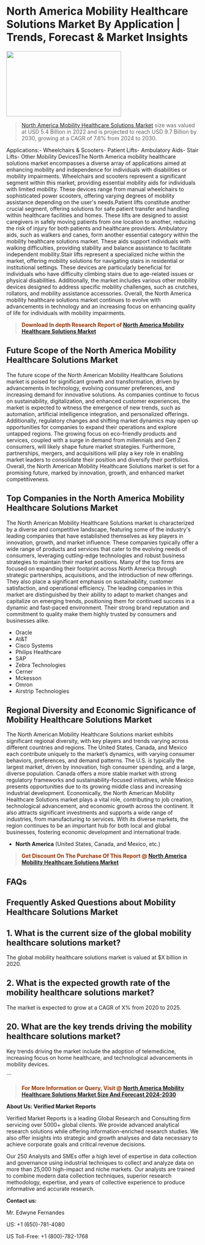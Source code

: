 <p><h1>North America Mobility Healthcare Solutions Market By Application | Trends, Forecast & Market Insights</h1><p><img class="aligncenter size-medium wp-image-105565" src="https://ffe5etoiles.com/wp-content/uploads/2025/01/MST7-300x171.png" alt="" width="300" height="171" /></p><blockquote><p><a href="https://www.verifiedmarketreports.com/download-sample/?rid=571129&utm_source=Github-NA&utm_medium=358" target="_blank">North America Mobility Healthcare Solutions Market</a> size was valued at USD 5.4 Billion in 2022 and is projected to reach USD 9.7 Billion by 2030, growing at a CAGR of 7.8% from 2024 to 2030.</p></blockquote>Applications:- Wheelchairs & Scooters- Patient Lifts- Ambulatory Aids- Stair Lifts- Other Mobility DevicesThe North America mobility healthcare solutions market encompasses a diverse array of applications aimed at enhancing mobility and independence for individuals with disabilities or mobility impairments. Wheelchairs and scooters represent a significant segment within this market, providing essential mobility aids for individuals with limited mobility. These devices range from manual wheelchairs to sophisticated power scooters, offering varying degrees of mobility assistance depending on the user's needs.Patient lifts constitute another crucial segment, offering solutions for safe patient transfer and handling within healthcare facilities and homes. These lifts are designed to assist caregivers in safely moving patients from one location to another, reducing the risk of injury for both patients and healthcare providers. Ambulatory aids, such as walkers and canes, form another essential category within the mobility healthcare solutions market. These aids support individuals with walking difficulties, providing stability and balance assistance to facilitate independent mobility.Stair lifts represent a specialized niche within the market, offering mobility solutions for navigating stairs in residential or institutional settings. These devices are particularly beneficial for individuals who have difficulty climbing stairs due to age-related issues or physical disabilities. Additionally, the market includes various other mobility devices designed to address specific mobility challenges, such as crutches, rollators, and mobility assistance accessories. Overall, the North America mobility healthcare solutions market continues to evolve with advancements in technology and an increasing focus on enhancing quality of life for individuals with mobility impairments.</p><blockquote><p><span style="color: #993300;"><strong>Download In depth Research Report of <a href="https://www.verifiedmarketreports.com/download-sample/?rid=571129&utm_source=Github-NA&utm_medium=358">North America Mobility Healthcare Solutions Market</a></strong></span></p></blockquote><h2>Future Scope of the North America Mobility Healthcare Solutions Market</h2><p>The future scope of the North American Mobility Healthcare Solutions market is poised for significant growth and transformation, driven by advancements in technology, evolving consumer preferences, and increasing demand for innovative solutions. As companies continue to focus on sustainability, digitalization, and enhanced customer experiences, the market is expected to witness the emergence of new trends, such as automation, artificial intelligence integration, and personalized offerings. Additionally, regulatory changes and shifting market dynamics may open up opportunities for companies to expand their operations and explore untapped regions. The growing focus on eco-friendly products and services, coupled with a surge in demand from millennials and Gen Z consumers, will likely shape future market strategies. Furthermore, partnerships, mergers, and acquisitions will play a key role in enabling market leaders to consolidate their position and diversify their portfolios. Overall, the North American Mobility Healthcare Solutions market is set for a promising future, marked by innovation, growth, and enhanced market competitiveness.</p><h2>Top Companies in the North America Mobility Healthcare Solutions Market</h2><p>The North American Mobility Healthcare Solutions market is characterized by a diverse and competitive landscape, featuring some of the industry's leading companies that have established themselves as key players in innovation, growth, and market influence. These companies typically offer a wide range of products and services that cater to the evolving needs of consumers, leveraging cutting-edge technologies and robust business strategies to maintain their market positions. Many of the top firms are focused on expanding their footprint across North America through strategic partnerships, acquisitions, and the introduction of new offerings. They also place a significant emphasis on sustainability, customer satisfaction, and operational efficiency. The leading companies in this market are distinguished by their ability to adapt to market changes and capitalize on emerging trends, positioning them for continued success in a dynamic and fast-paced environment. Their strong brand reputation and commitment to quality make them highly trusted by consumers and businesses alike.</p><p><ul><li>Oracle </li><li> At&T </li><li> Cisco Systems </li><li> Philips Healthcare </li><li> SAP </li><li> Zebra Technologies </li><li> Cerner </li><li> Mckesson </li><li> Omron </li><li> Airstrip Technologies</li></ul></p><h2>Regional Diversity and Economic Significance of Mobility Healthcare Solutions Market</h2><p>The North American Mobility Healthcare Solutions market exhibits significant regional diversity, with key players and trends varying across different countries and regions. The United States, Canada, and Mexico each contribute uniquely to the market’s dynamics, with varying consumer behaviors, preferences, and demand patterns. The U.S. is typically the largest market, driven by innovation, high consumer spending, and a large, diverse population. Canada offers a more stable market with strong regulatory frameworks and sustainability-focused initiatives, while Mexico presents opportunities due to its growing middle class and increasing industrial development. Economically, the North American Mobility Healthcare Solutions market plays a vital role, contributing to job creation, technological advancement, and economic growth across the continent. It also attracts significant investments and supports a wide range of industries, from manufacturing to services. With its diverse markets, the region continues to be an important hub for both local and global businesses, fostering economic development and international trade.</p><ul> <li><strong>North America</strong> (United States, Canada, and Mexico, etc.)</li></ul><blockquote><p><span style="color: #993300;"><strong>Get Discount On The Purchase Of This Report @ <a href="https://www.verifiedmarketreports.com/ask-for-discount/?rid=571129&utm_source=Github-NA&utm_medium=358">North America Mobility Healthcare Solutions Market</a></strong></span></p></blockquote><h2>FAQs</h2><p> <h2>Frequently Asked Questions about Mobility Healthcare Solutions Market</h1> <h2>1. What is the current size of the global mobility healthcare solutions market?</div><div></h2> <p>The global mobility healthcare solutions market is valued at $X billion in 2020.</p> <h2>2. What is the expected growth rate of the mobility healthcare solutions market?</div><div></h2> <p>The market is expected to grow at a CAGR of X% from 2020 to 2025.</p> <!-- more FAQs and answers --> <h2>20. What are the key trends driving the mobility healthcare solutions market?</div><div></h2> <p>Key trends driving the market include the adoption of telemedicine, increasing focus on home healthcare, and technological advancements in mobility devices.</p></body></html>```</p><blockquote><p><span style="color: #993300;"><strong>For More Information or Query, Visit @ <a href="https://www.verifiedmarketreports.com/product/mobility-healthcare-solutions-market-size-and-forecast/">North America Mobility Healthcare Solutions Market Size And Forecast 2024-2030</a></strong></span></p></blockquote><p><strong>About Us: Verified Market Reports</strong></p><p>Verified Market Reports is a leading Global Research and Consulting firm servicing over 5000+ global clients. We provide advanced analytical research solutions while offering information-enriched research studies. We also offer insights into strategic and growth analyses and data necessary to achieve corporate goals and critical revenue decisions.</p><p>Our 250 Analysts and SMEs offer a high level of expertise in data collection and governance using industrial techniques to collect and analyze data on more than 25,000 high-impact and niche markets. Our analysts are trained to combine modern data collection techniques, superior research methodology, expertise, and years of collective experience to produce informative and accurate research.</p><p><strong>Contact us:</strong></p><p>Mr. Edwyne Fernandes</p><p>US: +1 (650)-781-4080</p><p>US Toll-Free: +1 (800)-782-1768</p>
